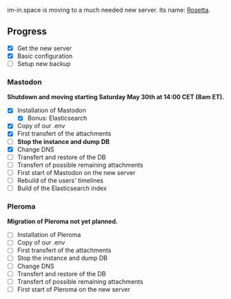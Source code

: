 im-in.space is moving to a much needed new server. Its name: [Rosetta](https://rosetta.im-in.space).

## Progress
- [x] Get the new server
- [x] Basic configuration
- [ ] Setup new backup

### Mastodon

**Shutdown and moving starting Saturday May 30th at 14:00 CET (8am ET).**

- [x] Installation of Mastodon
  - [x] Bonus: Elasticsearch
- [x] Copy of our .env
- [x] First transfert of the attachments
- [ ] **Stop the instance and dump DB**
- [x] Change DNS
- [ ] Transfert and restore of the DB
- [ ] Transfert of possible remaining attachments
- [ ] First start of Mastodon on the new server
- [ ] Rebuild of the users' timelines
- [ ] Build of the Elasticsearch index

### Pleroma

**Migration of Pleroma not yet planned.**

- [ ] Installation of Pleroma
- [ ] Copy of our .env
- [ ] First transfert of the attachments
- [ ] Stop the instance and dump DB
- [ ] Change DNS
- [ ] Transfert and restore of the DB
- [ ] Transfert of possible remaining attachments
- [ ] First start of Pleroma on the new server
